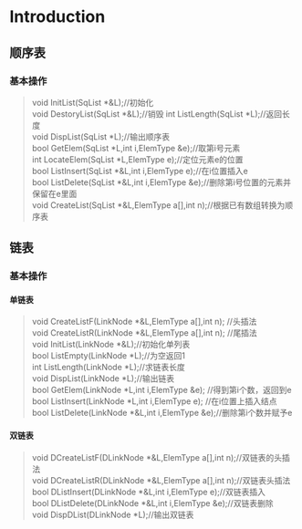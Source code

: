 # Introduction  
## 顺序表 
### 基本操作
> void InitList(SqList *&L);//初始化  
void DestoryList(SqList *&L);//销毁 
int ListLength(SqList *L);//返回长度  
void DispList(SqList *L);//输出顺序表  
bool GetElem(SqList *L,int i,ElemType &e);//取第i号元素  
int LocateElem(SqList *L,ElemType e);//定位元素e的位置  
bool ListInsert(SqList *&L,int i,ElemType e);//在i位置插入e  
bool ListDelete(SqList *&L,int i,ElemType &e);//删除第i号位置的元素并保留在e里面  
void CreateList(SqList *&L,ElemType a[],int n);//根据已有数组转换为顺序表
## 链表  
### 基本操作
#### 单链表
>void CreateListF(LinkNode *&L,ElemType a[],int n); //头插法  
void CreateListR(LinkNode *&L,ElemType a[],int n); //尾插法  
void InitList(LinkNode *&L);//初始化单列表  
bool ListEmpty(LinkNode *L);//为空返回1  
int ListLength(LinkNode *L);//求链表长度  
void DispList(LinkNode *L);//输出链表  
bool GetElem(LinkNode *L,int i,ElemType &e); //得到第i个数，返回到e  
bool ListInsert(LinkNode *L,int i,ElemType e); //在i位置上插入结点  
bool ListDelete(LinkNode *&L,int i,ElemType &e);//删除第i个数并赋予e  

#### 双链表
>void DCreateListF(DLinkNode *&L,ElemType a[],int n);//双链表的头插法  
void DCreateListR(DLinkNode *&L,ElemType a[],int n);//双链表头插法  
bool DListInsert(DLinkNode *&L,int i,ElemType e);//双链表插入  
bool DListDelete(DLinkNode *&L,int i,ElemType &e);//双链表删除  
void DispDList(DLinkNode *L);//输出双链表



